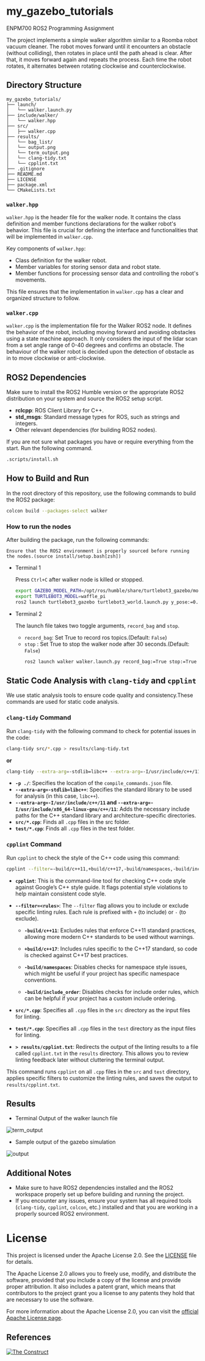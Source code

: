 # my_gazebo_tutorials
ENPM700 ROS2 Programming Assignment

The project implements a simple walker algorithm similar to a Roomba robot vacuum cleaner. The robot moves forward until it encounters an obstacle (without colliding), then rotates in place until the path ahead is clear. After that, it moves forward again and repeats the process. Each time the robot rotates, it alternates between rotating clockwise and counterclockwise.

## Directory Structure
```
my_gazebo_tutorials/
├── launch/
│   └── walker.launch.py
├── include/walker/
│   └── walker.hpp
├── src/
│   ├── walker.cpp
├── results/
│   └── bag_list/
│   └── output.png
│   └── term_output.png
│   └── clang-tidy.txt
│   └── cpplint.txt
├── .gitignore
├── README.md
├── LICENSE
├── package.xml
└── CMakeLists.txt
```

### `walker.hpp`

`walker.hpp` is the header file for the walker node. It contains the class definition and member functions declarations for the walker robot's behavior. This file is crucial for defining the interface and functionalities that will be implemented in `walker.cpp`.

Key components of `walker.hpp`:
- Class definition for the walker robot.
- Member variables for storing sensor data and robot state.
- Member functions for processing sensor data and controlling the robot's movements.

This file ensures that the implementation in `walker.cpp` has a clear and organized structure to follow.

### `walker.cpp`

`walker.cpp` is the implementation file for the Walker ROS2 node. It defines the behavior of the robot, including moving forward and avoiding obstacles using a state machine approach. It only considers the input of the lidar scan from a set angle range of 0-40 degrees and confirms an obstacle. The behaviour of the walker robot is decided upon the detection of obstacle as in to move clockwise or anti-clockwise.

## ROS2 Dependencies
Make sure to install the ROS2 Humble version or the appropriate ROS2 distribution on your system and source the ROS2 setup script.
- **rclcpp**: ROS Client Library for C++.
- **std_msgs**: Standard message types for ROS, such as strings and integers.
- Other relevant dependencies (for building ROS2 nodes).

If you are not sure what packages you have or require everything from the start. Run the following command.

```bash
.scripts/install.sh
```

## How to Build and Run

In the root directory of this repository, use the following commands to build the ROS2 package:

```bash
colcon build --packages-select walker
```

### How to run the nodes

After building the package, run the following commands:

`Ensure that the ROS2 environment is properly sourced before running the nodes.(source install/setup.bash[zsh])`

- Terminal 1

  Press `Ctrl+C` after walker node is killed or stopped.
    ```bash
    export GAZEBO_MODEL_PATH=/opt/ros/humble/share/turtlebot3_gazebo/models/
    export TURTLEBOT3_MODEL=waffle_pi
    ros2 launch turtlebot3_gazebo turtlebot3_world.launch.py y_pose:=0.0
    ```

- Terminal 2

  The launch file takes two toggle arguments, `record_bag` and `stop`.
  - `record_bag`: Set True to record ros topics.(Default: `False`)
  - `stop` : Set True to stop the walker node after 30 seconds.(Default: `False`)
    ```bash
    ros2 launch walker walker.launch.py record_bag:=True stop:=True
    ```

## Static Code Analysis with `clang-tidy` and `cpplint`

We use static analysis tools to ensure code quality and consistency.These commands are used for static code analysis.

### `clang-tidy` Command

Run `clang-tidy` with the following command to check for potential issues in the code:

```bash
clang-tidy src/*.cpp > results/clang-tidy.txt
```
**or**
```bash
clang-tidy --extra-arg=-stdlib=libc++ --extra-arg=-I/usr/include/c++/11 --extra-arg=-I/usr/include/x86_64-linux-gnu/c++/11 src/*.cpp > results/clang-tidy.txt
```

- **`-p ./`**: Specifies the location of the `compile_commands.json` file.
- **`--extra-arg=-stdlib=libc++`**: Specifies the standard library to be used for analysis (in this case, `libc++`).
- **`--extra-arg=-I/usr/include/c++/11` and `--extra-arg=-I/usr/include/x86_64-linux-gnu/c++/11`**: Adds the necessary include paths for the C++ standard library and architecture-specific directories.
- **`src/*.cpp`**: Finds all `.cpp` files in the src folder.
- **`test/*.cpp`**: Finds all `.cpp` files in the test folder.

### `cpplint` Command

Run `cpplint` to check the style of the C++ code using this command:

```bash
cpplint --filter=-build/c++11,+build/c++17,-build/namespaces,-build/include_order src/*.cpp >  results/cpplint.txt;
```

- **`cpplint`**: This is the command-line tool for checking C++ code style against Google’s C++ style guide. It flags potential style violations to help maintain consistent code style.

- **`--filter=<rules>`**: The `--filter` flag allows you to include or exclude specific linting rules. Each rule is prefixed with `+` (to include) or `-` (to exclude).

  - **`-build/c++11`**: Excludes rules that enforce C++11 standard practices, allowing more modern C++ standards to be used without warnings.

  - **`+build/c++17`**: Includes rules specific to the C++17 standard, so code is checked against C++17 best practices.

  - **`-build/namespaces`**: Disables checks for namespace style issues, which might be useful if your project has specific namespace conventions.

  - **`-build/include_order`**: Disables checks for include order rules, which can be helpful if your project has a custom include ordering.

- **`src/*.cpp`**: Specifies all `.cpp` files in the `src` directory as the input files for linting.

- **`test/*.cpp`**: Specifies all `.cpp` files in the `test` directory as the input files for linting.

- **`> results/cpplint.txt`**: Redirects the output of the linting results to a file called `cpplint.txt` in the `results` directory. This allows you to review linting feedback later without cluttering the terminal output.

This command runs `cpplint` on all `.cpp` files in the `src` and `test` directory, applies specific filters to customize the linting rules, and saves the output to `results/cpplint.txt`.

## Results

- Terminal Output of the walker launch file

![term_output](results/term_output.png)

- Sample output of the gazebo simulation

![output](results/output.png)


## Additional Notes

- Make sure to have ROS2 dependencies installed and the ROS2 workspace properly set up before building and running the project.
- If you encounter any issues, ensure your system has all required tools (`clang-tidy`, `cpplint`, `colcon`, etc.) installed and that you are working in a properly sourced ROS2 environment.

# License

This project is licensed under the Apache License 2.0. See the [LICENSE](LICENSE) file for details.

The Apache License 2.0 allows you to freely use, modify, and distribute the software, provided that you include a copy of the license and provide proper attribution. It also includes a patent grant, which means that contributors to the project grant you a license to any patents they hold that are necessary to use the software.

For more information about the Apache License 2.0, you can visit the [official Apache License page](https://www.apache.org/licenses/LICENSE-2.0).

## References
[![The Construct](https://img.shields.io/badge/The%20Construct-Read%20LaserScan%20Data-blue)](https://www.theconstruct.ai/read-laserscan-data/)